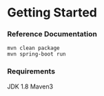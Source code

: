 # Getting Started

### Reference Documentation

```
mvn clean package
mvn spring-boot run 
```

### Requirements
JDK 1.8
Maven3